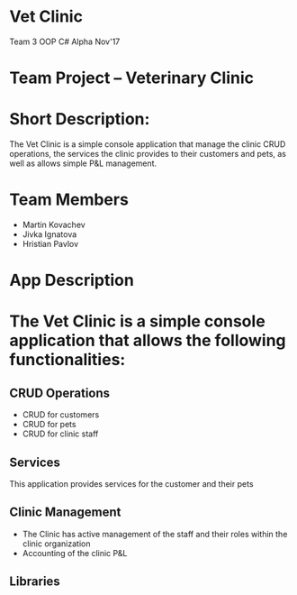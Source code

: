 # Vet Clinic

Team 3 OOP C# Alpha Nov&#39;17

# Team Project – Veterinary Clinic

# Short Description:
The Vet Clinic is a simple console application that manage the clinic CRUD operations, the services the clinic provides to their customers and pets, as well as allows simple P&amp;L management.

# Team Members

- Martin Kovachev
- Jivka Ignatova
- Hristian Pavlov

# App Description

# The Vet Clinic is a simple console application that allows the following functionalities:

## CRUD Operations

- CRUD for customers
- CRUD for pets
- CRUD for clinic staff

## Services

This application provides services for the customer and their pets

## Clinic Management

- The Clinic has active management of the staff and their roles within the clinic organization
- Accounting of the clinic P&amp;L

## Libraries


